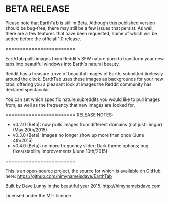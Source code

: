 BETA RELEASE
========================

Please note that EarthTab is still in Beta. Although this published version should be bug-free, there may still be a few issues that persist. As well, there are a few features that have been requested, some of which will be added before the official 1.0 release.

========================

EarthTab pulls images from Reddit's SFW nature porn to transform your new tabs into beautiful windows into Earth's natural beauty.

Reddit has a treasure trove of beautiful images of Earth, submitted tirelessly around the clock. EarthTab uses these images as backgrounds for your new tabs, offering you a pleasant look at images the Reddit community has declared spectacular.

You can set which specific nature subreddits you would like to pull images from, as well as the frequency that new images are looked for.

========================
RELEASE NOTES:

- v0.2.0 (Beta): now pulls images from different domains (not just i.imgur) (May 20th/2015)
- v0.3.0 (Beta): images no longer show up more than once (June 4th/2015)
- v0.4.0 (Beta): no more frequency slider; Dark theme options; bug fixes/stability improvements (June 10th/2015)

========================

This is an open-source project, the source for which is available on GitHub here: https://github.com/himynameisdave/EarthTab

Built by Dave Lunny in the beautiful year 2015. http://himynameisdave.com

Licensed under the MIT licence.